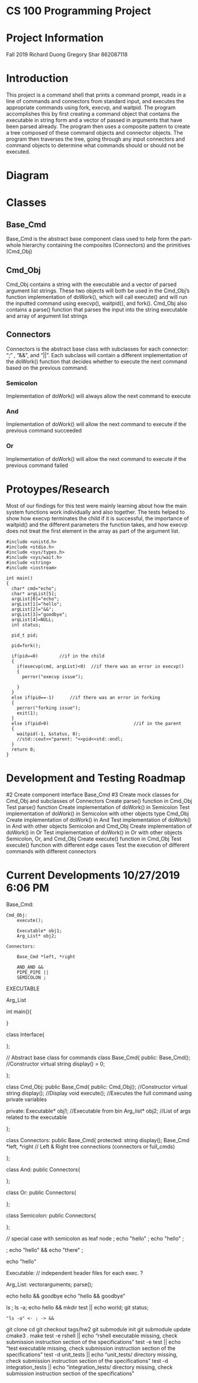 # CS 100 Programming Project

# Project Information
Fall 2019
Richard Duong
Gregory Shar 862087118

# Introduction
This project is a command shell that prints a command prompt, reads in a line of commands and connectors from standard input, and executes the appropriate commands using fork, execvp, and waitpid. The program accomplishes this by first creating a command object that contains the executable in string form and a vector of passed in arguments that have been parsed already. The program then uses a composite pattern to create a tree composed of these command objects and connector objects. The program then traverses the tree, going through any input connectors and command objects to determine what commands should or should not be executed.

# Diagram

# Classes

## Base_Cmd

Base_Cmd is the abstract base component class used to help form the part-whole hierarchy containing the composites (Connectors) and the primitives (Cmd_Obj)

## Cmd_Obj

Cmd_Obj contains a string with the executable and a vector of parsed argument list strings. These two objects will both be used in the Cmd_Obj’s function implementation of doWork(), which will call execute() and will run the inputted command using execvp(), waitpid(), and fork(). Cmd_Obj also contains a parse() function that parses the input into the string executable and array of argument list strings

## Connectors

Connectors is the abstract base class with subclasses for each connector: “;” , “&&”, and “||”. Each subclass will contain a different implementation of the doWork() function that decides whether to execute the next command based on the previous command.
### Semicolon  
Implementation of doWork() will always allow the next command to execute
### And
Implementation of doWork() will allow the next command to execute if the previous command succeeded
### Or
Implementation of doWork() will allow the next command to execute if the previous command failed

# Protoypes/Research

Most of our findings for this test were mainly learning about how the main system functions work individually and also together. The tests helped to show how execvp terminates the child if it is successful, the importance of waitpid() and the different parameters the function takes, and how execvp does not treat the first element in the array as part of the argument list. 
```
#include <unistd.h>
#include <stdio.h>
#include <sys/types.h>
#include <sys/wait.h>
#include <string>
#include <iostream>

int main()
{
  char* cmd="echo";
  char* argList[5];
  argList[0]="echo";
  argList[1]="hello";
  argList[2]="&&";
  argList[3]="goodbye";
  argList[4]=NULL;
  int status;

  pid_t pid;

  pid=fork();

  if(pid==0)		//if in the child
  {
    if(execvp(cmd, argList)<0)	//if there was an error in execvp()
    {
      perror("execvp issue");

    }
  }
  else if(pid==-1)		//if there was an error in forking
  {
    perror("forking issue");
    exit(1);
  }
  else if(pid>0)								//if in the parent
  {
    waitpid(-1, &status, 0);
    //std::cout<<"parent: "<<pid<<std::endl;
  }
  return 0;
}
```
  

# Development and Testing Roadmap

#2 Create component interface Base_Cmd
#3 Create mock classes for Cmd_Obj and subclasses of Connectors
Create parse() function in Cmd_Obj
Test parse() function 
Create implementation of doWork() in Semicolon
Test implementation of doWork() in Semicolon with other objects type Cmd_Obj 
Create implementation of doWork() in And
Test implementation of doWork() in And with other objects Semicolon and Cmd_Obj 
Create implementation of doWork() in Or
Test implementation of doWork() in Or with other objects Semicolon, Or, and Cmd_Obj 
Create execute() function in Cmd_Obj
Test execute() function with different edge cases
Test the execution of different commands with different connectors





# Current Developments 10/27/2019 6:06 PM

Base_Cmd:
  
	Cmd_Obj:
		execute(); 

		Executable* obj1;
        Arg_List* obj2;

	Connectors:

		Base_Cmd *left, *right
        
        AND_AND &&       
        PIPE_PIPE ||
      	SEMICOLON ;

EXECUTABLE

Arg_List

int main(){
	
    
}

class Interface{
  
  
};

//	Abstract base class for commands
class Base_Cmd{
	public:
		Base_Cmd();										//Constructor
  	virtual string display() = 0;
  	
  		
  
};


class Cmd_Obj: public Base_Cmd{
  public:
  	Cmd_Obj();										//Constructor
  	virtual string display();			//Display
    void execute();								//Executes the full command using private variables
  	
  
  private:
		Executable* obj1;			//Executable from bin
    Arg_list* obj2;				//List of args related to the executable
  	
};


class Connectors: public Base_Cmd{
  protected:
    string display();
  	Base_Cmd *left, *right	// Left & Right tree connections (connectors or full_cmds)
    
               
};

class And: public Connectors{
  
};

class Or: public Connectors{

};

class Semicolon: public Connectors{
  
  
};


// special case with semicolon as leaf node
; echo "hello"
;
echo "hello" ;

; echo "hello" && echo "there" ;


echo "hello"

		

Executable:		// independent header files for each exec. ?

Arg_List:
		vector<string>arguments;
		parse();






echo hello && goodbye
echo "hello && goodbye"


ls ;
ls -a; echo hello && mkdir test || echo world; git status;


	"ls -a" <- ; -> &&

git clone <assignment-repo-url>
cd <assignment-repo-url>
git checkout tags/hw2
git submodule init
git submodule update
cmake3 .
make
test -e rshell || echo “rshell executable missing, check submission instruction section of the specifications”
test -e test || echo “test executable missing, check submission instruction section of the specifications”
test -d unit_tests || echo “unit_tests/ directory missing, check submission instruction section of the specifications”
test -d integration_tests || echo “integration_tests/ directory missing, check submission instruction section of the specifications”


